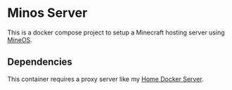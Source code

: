 # Minos Server

This is a docker compose project to setup a Minecraft hosting server using [MineOS](https://minecraft.codeemo.com/).

## Dependencies

This container requires a proxy server like my [Home Docker Server](https://github.com/valeryan/home-server).